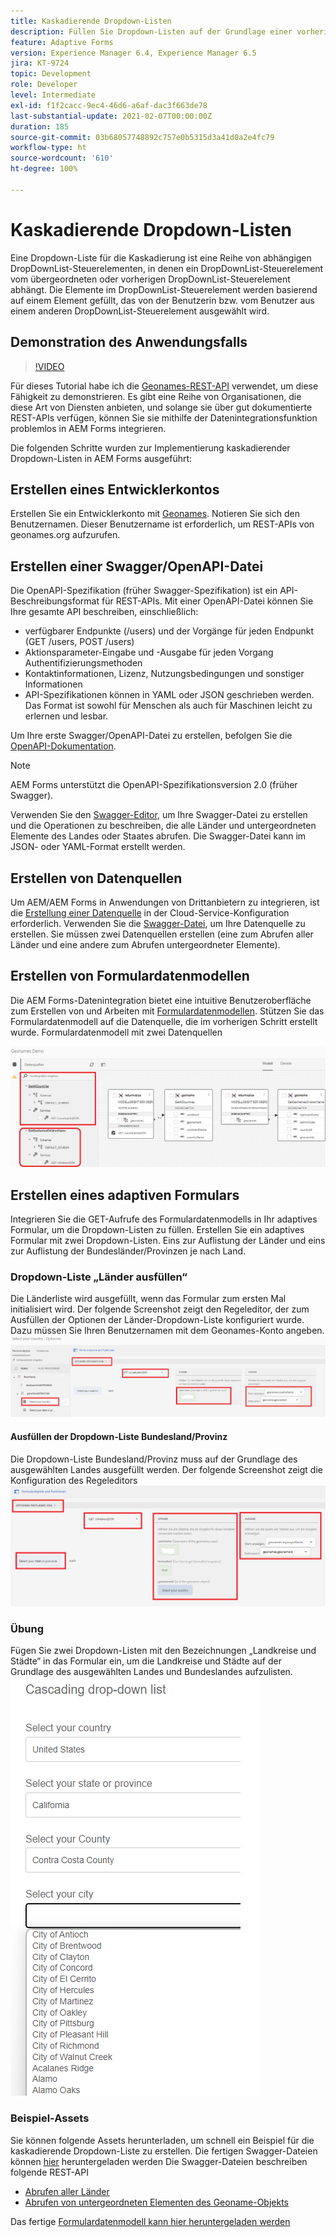```yaml
---
title: Kaskadierende Dropdown-Listen
description: Füllen Sie Dropdown-Listen auf der Grundlage einer vorherigen Dropdown-Listenauswahl.
feature: Adaptive Forms
version: Experience Manager 6.4, Experience Manager 6.5
jira: KT-9724
topic: Development
role: Developer
level: Intermediate
exl-id: f1f2cacc-9ec4-46d6-a6af-dac3f663de78
last-substantial-update: 2021-02-07T00:00:00Z
duration: 185
source-git-commit: 03b68057748892c757e0b5315d3a41d0a2e4fc79
workflow-type: ht
source-wordcount: '610'
ht-degree: 100%

---
```


# Kaskadierende Dropdown-Listen

Eine Dropdown-Liste für die Kaskadierung ist eine Reihe von abhängigen DropDownList-Steuerelementen, in denen ein DropDownList-Steuerelement vom übergeordneten oder vorherigen DropDownList-Steuerelement abhängt. Die Elemente im DropDownList-Steuerelement werden basierend auf einem Element gefüllt, das von der Benutzerin bzw. vom Benutzer aus einem anderen DropDownList-Steuerelement ausgewählt wird.

## Demonstration des Anwendungsfalls

>[!VIDEO](https://video.tv.adobe.com/v/3437318?quality=12&learn=on&captions=ger)

Für dieses Tutorial habe ich die [Geonames-REST-API](https://www.geonames.org/export/web-services.html) verwendet, um diese Fähigkeit zu demonstrieren.
Es gibt eine Reihe von Organisationen, die diese Art von Diensten anbieten, und solange sie über gut dokumentierte REST-APIs verfügen, können Sie sie mithilfe der Datenintegrationsfunktion problemlos in AEM Forms integrieren.

Die folgenden Schritte wurden zur Implementierung kaskadierender Dropdown-Listen in AEM Forms ausgeführt:

## Erstellen eines Entwicklerkontos

Erstellen Sie ein Entwicklerkonto mit [Geonames](https://www.geonames.org/login). Notieren Sie sich den Benutzernamen. Dieser Benutzername ist erforderlich, um REST-APIs von geonames.org aufzurufen.

## Erstellen einer Swagger/OpenAPI-Datei

Die OpenAPI-Spezifikation (früher Swagger-Spezifikation) ist ein API-Beschreibungsformat für REST-APIs. Mit einer OpenAPI-Datei können Sie Ihre gesamte API beschreiben, einschließlich:

* verfügbarer Endpunkte (/users) und der Vorgänge für jeden Endpunkt (GET /users, POST /users)
* Aktionsparameter-Eingabe und -Ausgabe für jeden Vorgang 
Authentifizierungsmethoden
* Kontaktinformationen, Lizenz, Nutzungsbedingungen und sonstiger Informationen
* API-Spezifikationen können in YAML oder JSON geschrieben werden. Das Format ist sowohl für Menschen als auch für Maschinen leicht zu erlernen und lesbar.

Um Ihre erste Swagger/OpenAPI-Datei zu erstellen, befolgen Sie die [OpenAPI-Dokumentation](https://swagger.io/docs/specification/2-0/basic-structure/).

>[!NOTE]
> AEM Forms unterstützt die OpenAPI-Spezifikationsversion 2.0 (früher Swagger).

Verwenden Sie den [Swagger-Editor](https://editor.swagger.io/), um Ihre Swagger-Datei zu erstellen und die Operationen zu beschreiben, die alle Länder und untergeordneten Elemente des Landes oder Staates abrufen. Die Swagger-Datei kann im JSON- oder YAML-Format erstellt werden.

## Erstellen von Datenquellen

Um AEM/AEM Forms in Anwendungen von Drittanbietern zu integrieren, ist die [Erstellung einer Datenquelle](https://experienceleague.adobe.com/docs/experience-manager-learn/forms/ic-web-channel-tutorial/parttwo.html?lang=de) in der Cloud-Service-Konfiguration erforderlich. Verwenden Sie die [Swagger-Datei](assets/geonames-swagger-files.zip), um Ihre Datenquelle zu erstellen.
Sie müssen zwei Datenquellen erstellen (eine zum Abrufen aller Länder und eine andere zum Abrufen untergeordneter Elemente).


## Erstellen von Formulardatenmodellen

Die AEM Forms-Datenintegration bietet eine intuitive Benutzeroberfläche zum Erstellen von und Arbeiten mit [Formulardatenmodellen](https://experienceleague.adobe.com/docs/experience-manager-65/forms/form-data-model/create-form-data-models.html?lang=de). Stützen Sie das Formulardatenmodell auf die Datenquelle, die im vorherigen Schritt erstellt wurde. Formulardatenmodell mit zwei Datenquellen

![FDM](assets/geonames-fdm.png)


## Erstellen eines adaptiven Formulars

Integrieren Sie die GET-Aufrufe des Formulardatenmodells in Ihr adaptives Formular, um die Dropdown-Listen zu füllen.
Erstellen Sie ein adaptives Formular mit zwei Dropdown-Listen. Eins zur Auflistung der Länder und eins zur Auflistung der Bundesländer/Provinzen je nach Land.

### Dropdown-Liste „Länder ausfüllen“

Die Länderliste wird ausgefüllt, wenn das Formular zum ersten Mal initialisiert wird. Der folgende Screenshot zeigt den Regeleditor, der zum Ausfüllen der Optionen der Länder-Dropdown-Liste konfiguriert wurde. Dazu müssen Sie Ihren Benutzernamen mit dem Geonames-Konto angeben.
![get-countries](assets/get-countries-rule-editor.png)

#### Ausfüllen der Dropdown-Liste Bundesland/Provinz

Die Dropdown-Liste Bundesland/Provinz muss auf der Grundlage des ausgewählten Landes ausgefüllt werden. Der folgende Screenshot zeigt die Konfiguration des Regeleditors
![state-provinze-options](assets/state-province-options.png)

### Übung

Fügen Sie zwei Dropdown-Listen mit den Bezeichnungen „Landkreise und Städte“ in das Formular ein, um die Landkreise und Städte auf der Grundlage des ausgewählten Landes und Bundeslandes aufzulisten.
![Übung](assets/cascading-drop-down-exercise.png)


### Beispiel-Assets

Sie können folgende Assets herunterladen, um schnell ein Beispiel für die kaskadierende Dropdown-Liste zu erstellen.
Die fertigen Swagger-Dateien können [hier](assets/geonames-swagger-files.zip) heruntergeladen werden
Die Swagger-Dateien beschreiben folgende REST-API
* [Abrufen aller Länder](https://secure.geonames.org/countryInfoJSON?username=yourusername)
* [Abrufen von untergeordneten Elementen des Geoname-Objekts](https://secure.geonames.org/children?formatted=true&amp;geonameId=6252001&amp;username=yourusername)

Das fertige [Formulardatenmodell kann hier heruntergeladen werden](assets/geonames-api-form-data-model.zip)
